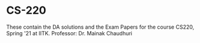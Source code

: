 # CS-220
These contain the DA solutions and the Exam Papers for the course CS220, Spring '21 at IITK.
Professor: Dr. Mainak Chaudhuri
